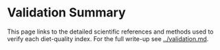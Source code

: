 # Validation Summary

This page links to the detailed scientific references and methods used to verify
each diet-quality index. For the full write-up see
[../validation.md](../validation.md).
